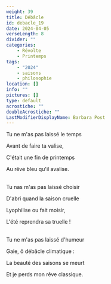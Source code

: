 ```yaml
---
weight: 39
title: Débâcle
id: debacle_19
date: 2024-04-05
verseLength: 8
divider: ""
categories:
    - Révolte
    - Printemps
tags:
    - "2024"
    - saisons
    - philosophie
location: []
info: ""
pictures: []
type: default
acrostiche: ""
doubleAcrostiche: ""
LastModifierDisplayName: Barbara Post
---
```

Tu ne m'as pas laissé le temps

Avant de faire ta valise,

C'était une fin de printemps

Au rêve bleu qu'il avalise.

 \
Tu nas m'as pas laissé choisir

D'abri quand la saison cruelle

Lyophilise ou fait moisir,

L'été reprendra sa truelle !

 \
Tu ne m'as pas laissé d'humeur

Gaie, ô débâcle climatique :

La beauté des saisons se meurt

Et je perds mon rêve classique.
